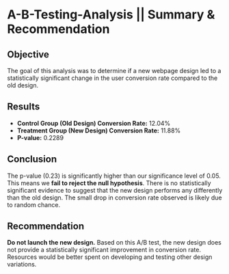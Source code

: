 # A-B-Testing-Analysis ||  Summary & Recommendation

## Objective
The goal of this analysis was to determine if a new webpage design led to a statistically significant change in the user conversion rate compared to the old design.

## Results
* **Control Group (Old Design) Conversion Rate:** 12.04%
* **Treatment Group (New Design) Conversion Rate:** 11.88%
* **P-value:** 0.2289

## Conclusion
The p-value (0.23) is significantly higher than our significance level of 0.05. This means we **fail to reject the null hypothesis**. There is no statistically significant evidence to suggest that the new design performs any differently than the old design. The small drop in conversion rate observed is likely due to random chance.

## Recommendation
**Do not launch the new design.** Based on this A/B test, the new design does not provide a statistically significant improvement in conversion rate. Resources would be better spent on developing and testing other design variations.
